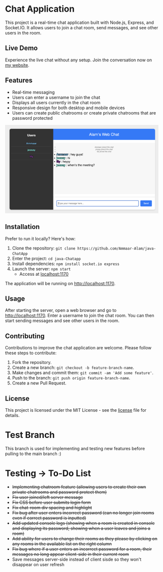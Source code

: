 # Chat Application

This project is a real-time chat application built with Node.js, Express, and Socket.IO. It allows users to join a chat room, send messages, and see other users in the room.

## Live Demo

Experience the live chat without any setup. Join the conversation now on [my website](http://webchat.ammaar.xyz).

## Features

- Real-time messaging
- Users can enter a username to join the chat
- Displays all users currently in the chat room
- Responsive design for both desktop and mobile devices
- Users can create public chatrooms or create private chatrooms that are password protected

![Chat GUI](https://github.com/Ammaar-Alam/java-ChatApp/blob/main/WebChatGUI.png?raw=true)

## Installation

Prefer to run it locally? Here's how:

1. Clone the repository: `git clone https://github.com/Ammaar-Alam/java-ChatApp`
2. Enter the project: `cd java-Chatapp`
3. Install dependencies: `npm install socket.io express`
4. Launch the server: `npm start`
   - Access at [localhost:1170](http://localhost:1170)

The application will be running on [http://localhost:1170](http://localhost:1170).

## Usage

After starting the server, open a web browser and go to [http://localhost:1170](http://localhost:1170). Enter a username to join the chat room. You can then start sending messages and see other users in the room.

## Contributing

Contributions to improve the chat application are welcome. Please follow these steps to contribute:

1. Fork the repository.
2. Create a new branch: `git checkout -b feature-branch-name`.
3. Make changes and commit them: `git commit -am 'Add some feature'`.
4. Push to the branch: `git push origin feature-branch-name`.
5. Create a new Pull Request.

## License

This project is licensed under the MIT License - see the [license](/LICENSE.md) file for details.


# Test Branch
This branch is used for implementing and testing new features before pulling to the main branch :)

# Testing -> To-Do List
   - ~~Implementing chatroom feature (allowing users to create their own private chatrooms and password protect them)~~
   - ~~Fix user joined/left server message~~
   - ~~Fix CSS before user submits login form~~
   - ~~Fix chat-room div spacing and highlight~~
   - ~~Fix bug after user enters incorrect password (can no longer join rooms even if correct password is inputted)~~
   - ~~Add updated console logs (showing when a room is created in console and displaying its password; showing when a user leaves and joins a room)~~
   - ~~Add ability for users to change their rooms as they please by clicking on any rooms in the available list on the right column~~
   - ~~Fix bug where if a user enters an incorrect password for a room, their messages no long appear client-side in their current room~~
   - Save messages server-side instead of client sisde so they won't disappear on user refresh
